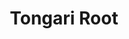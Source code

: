 --- 
title: "Tongari Root"
publishdate: "2019-4-19T16:48:46+02:00"
src: "https://365manga.net/manga/tongari-root"
image: "https://data.365manga.net/images/thumbnails/24032-tongari-root.jpg"
description: "Collection of short stories: • Tongari Root Ruu is a high school student who studies seriously everyday, aiming to become like her genius brother, Shikyu. At this time, at Ruu's side, comes Jijyou, Shikyu's friend, who become's Ruu's teacher at home. Although Ruu's life has been messed up by the daring Jijyou, she has started to have feelings for him... • Monochrome Candy It can't be cast off, it's fascinating,…"
---